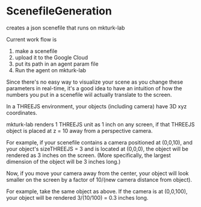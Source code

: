 # ScenefileGeneration
creates a json scenefile that runs on mkturk-lab

Current work flow is 
1) make a scenefile
2) upload it to the Google Cloud 
3) put its path in an agent param file
4) Run the agent on mkturk-lab 

Since there's no easy way to visualize your scene as you change these parameters in real-time, it's a good idea to have an intuition of how the numbers you put in a scenefile wiil actually translate to the screen. 

In a THREEJS environment, your objects (including camera) have 3D xyz coordinates. 

mkturk-lab renders 1 THREEJS unit as 1 inch on any screen, if that THREEJS object is placed at z = 10 away from a perspective camera. 

For example, if your scenefile contains a camera positioned at (0,0,10), and your object's sizeTHREEJS = 3 and is located at (0,0,0), the object will be rendered as 3 inches on the screen.
(More specifically, the largest dimension of the object will be 3 inches long.)

Now, if you move your camera away from the center, your object will look smaller on the screen by a factor of 10/(new camera distance from object). 

For example, take the same object as above. If the camera is at (0,0,100), your object will be rendered 3/(10/100) = 0.3 inches long. 

